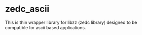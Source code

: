 # zedc_ascii

This is thin wrapper library for libzz (zedc library) designed to be compatible for ascii based applications.
